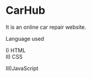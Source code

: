 # CarHub
It is an online car repair website.



Language used

I)  HTML<br>
II) CSS

III)JavaScript
